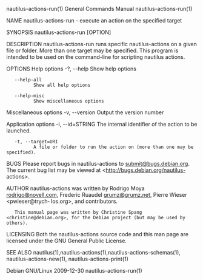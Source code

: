 nautilus-actions-run(1)                                       General Commands Manual                                      nautilus-actions-run(1)

NAME
       nautilus-actions-run - execute an action on the specified target

SYNOPSIS
       nautilus-actions-run [OPTION]

DESCRIPTION
       nautilus-actions-run  runs  specific  nautilus-actions  on  a  given file or folder. More than one target may be specified. This program is
       intended to be used on the command-line for scripting nautilus actions.

OPTIONS
   Help options
       -?, --help Show help options

       --help-all
              Show all help options

       --help-misc
              Show miscellaneous options

   Miscellaneous options
       -v, --version Output the version number

   Application options
       -i, --id=STRING The internal identifier of the action to be launched.

       -t, --target=URI
              A file or folder to run the action on (more than one may be specified).

BUGS
       Please report bugs in nautilus-actions to <submit@bugs.debian.org>. The current bug list may be viewed at <http://bugs.debian.org/nautilus-
       actions>.

AUTHOR
       nautilus-actions  was  written  by  Rodrigo  Moya  <rodrigo@novell.com>,  Frederic Ruaudel <grumz@grumz.net>, Pierre Wieser <pwieser@trych‐
       los.org>, and contributors.

       This manual page was written by Christine Spang <christine@debian.org>, for the Debian project (but may be used by others).

LICENSING
       Both the nautilus-actions source code and this man page are licensed under the GNU General Public License.

SEE ALSO
       nautilus(1),nautilus-actions(1),nautilus-actions-schemas(1),
           nautilus-actions-new(1), nautilus-actions-print(1)

Debian GNU/Linux                                                    2009-12-30                                             nautilus-actions-run(1)
